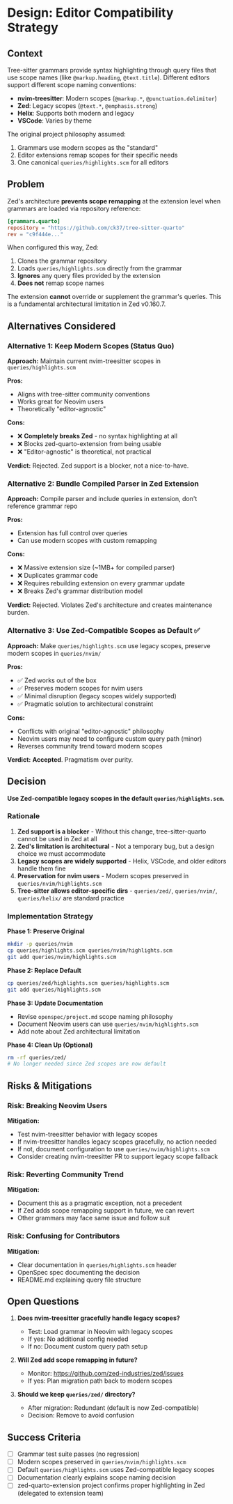 # Design: Editor Compatibility Strategy

## Context

Tree-sitter grammars provide syntax highlighting through query files that use scope names (like `@markup.heading`, `@text.title`). Different editors support different scope naming conventions:

- **nvim-treesitter**: Modern scopes (`@markup.*`, `@punctuation.delimiter`)
- **Zed**: Legacy scopes (`@text.*`, `@emphasis.strong`)
- **Helix**: Supports both modern and legacy
- **VSCode**: Varies by theme

The original project philosophy assumed:
1. Grammars use modern scopes as the "standard"
2. Editor extensions remap scopes for their specific needs
3. One canonical `queries/highlights.scm` for all editors

## Problem

Zed's architecture **prevents scope remapping** at the extension level when grammars are loaded via repository reference:

```toml
[grammars.quarto]
repository = "https://github.com/ck37/tree-sitter-quarto"
rev = "c9f444e..."
```

When configured this way, Zed:
1. Clones the grammar repository
2. Loads `queries/highlights.scm` directly from the grammar
3. **Ignores** any query files provided by the extension
4. **Does not** remap scope names

The extension **cannot** override or supplement the grammar's queries. This is a fundamental architectural limitation in Zed v0.160.7.

## Alternatives Considered

### Alternative 1: Keep Modern Scopes (Status Quo)
**Approach:** Maintain current nvim-treesitter scopes in `queries/highlights.scm`

**Pros:**
- Aligns with tree-sitter community conventions
- Works great for Neovim users
- Theoretically "editor-agnostic"

**Cons:**
- ❌ **Completely breaks Zed** - no syntax highlighting at all
- ❌ Blocks zed-quarto-extension from being usable
- ❌ "Editor-agnostic" is theoretical, not practical

**Verdict:** Rejected. Zed support is a blocker, not a nice-to-have.

### Alternative 2: Bundle Compiled Parser in Zed Extension
**Approach:** Compile parser and include queries in extension, don't reference grammar repo

**Pros:**
- Extension has full control over queries
- Can use modern scopes with custom remapping

**Cons:**
- ❌ Massive extension size (~1MB+ for compiled parser)
- ❌ Duplicates grammar code
- ❌ Requires rebuilding extension on every grammar update
- ❌ Breaks Zed's grammar distribution model

**Verdict:** Rejected. Violates Zed's architecture and creates maintenance burden.

### Alternative 3: Use Zed-Compatible Scopes as Default ✅
**Approach:** Make `queries/highlights.scm` use legacy scopes, preserve modern scopes in `queries/nvim/`

**Pros:**
- ✅ Zed works out of the box
- ✅ Preserves modern scopes for nvim users
- ✅ Minimal disruption (legacy scopes widely supported)
- ✅ Pragmatic solution to architectural constraint

**Cons:**
- Conflicts with original "editor-agnostic" philosophy
- Neovim users may need to configure custom query path (minor)
- Reverses community trend toward modern scopes

**Verdict:** **Accepted**. Pragmatism over purity.

## Decision

**Use Zed-compatible legacy scopes in the default `queries/highlights.scm`.**

### Rationale

1. **Zed support is a blocker** - Without this change, tree-sitter-quarto cannot be used in Zed at all
2. **Zed's limitation is architectural** - Not a temporary bug, but a design choice we must accommodate
3. **Legacy scopes are widely supported** - Helix, VSCode, and older editors handle them fine
4. **Preservation for nvim users** - Modern scopes preserved in `queries/nvim/highlights.scm`
5. **Tree-sitter allows editor-specific dirs** - `queries/zed/`, `queries/nvim/`, `queries/helix/` are standard practice

### Implementation Strategy

**Phase 1: Preserve Original**
```bash
mkdir -p queries/nvim
cp queries/highlights.scm queries/nvim/highlights.scm
git add queries/nvim/highlights.scm
```

**Phase 2: Replace Default**
```bash
cp queries/zed/highlights.scm queries/highlights.scm
git add queries/highlights.scm
```

**Phase 3: Update Documentation**
- Revise `openspec/project.md` scope naming philosophy
- Document Neovim users can use `queries/nvim/highlights.scm`
- Add note about Zed architectural limitation

**Phase 4: Clean Up (Optional)**
```bash
rm -rf queries/zed/
# No longer needed since Zed scopes are now default
```

## Risks & Mitigations

### Risk: Breaking Neovim Users
**Mitigation:**
- Test nvim-treesitter behavior with legacy scopes
- If nvim-treesitter handles legacy scopes gracefully, no action needed
- If not, document configuration to use `queries/nvim/highlights.scm`
- Consider creating nvim-treesitter PR to support legacy scope fallback

### Risk: Reverting Community Trend
**Mitigation:**
- Document this as a pragmatic exception, not a precedent
- If Zed adds scope remapping support in future, we can revert
- Other grammars may face same issue and follow suit

### Risk: Confusing for Contributors
**Mitigation:**
- Clear documentation in `queries/highlights.scm` header
- OpenSpec spec documenting the decision
- README.md explaining query file structure

## Open Questions

1. **Does nvim-treesitter gracefully handle legacy scopes?**
   - Test: Load grammar in Neovim with legacy scopes
   - If yes: No additional config needed
   - If no: Document custom query path setup

2. **Will Zed add scope remapping in future?**
   - Monitor: https://github.com/zed-industries/zed/issues
   - If yes: Plan migration path back to modern scopes

3. **Should we keep `queries/zed/` directory?**
   - After migration: Redundant (default is now Zed-compatible)
   - Decision: Remove to avoid confusion

## Success Criteria

- [ ] Grammar test suite passes (no regression)
- [ ] Modern scopes preserved in `queries/nvim/highlights.scm`
- [ ] Default `queries/highlights.scm` uses Zed-compatible legacy scopes
- [ ] Documentation clearly explains scope naming decision
- [ ] zed-quarto-extension project confirms proper highlighting in Zed (delegated to extension team)
